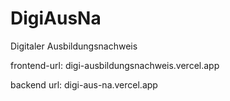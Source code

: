 # DigiAusNa
Digitaler Ausbildungsnachweis

frontend-url:
digi-ausbildungsnachweis.vercel.app

backend url:
digi-aus-na.vercel.app